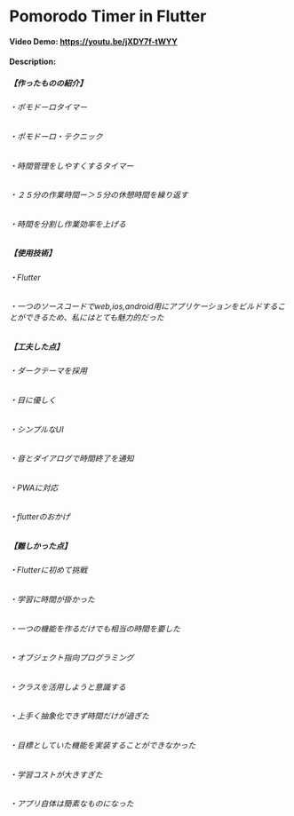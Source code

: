 # Pomorodo Timer in Flutter
#### Video Demo:  https://youtu.be/jXDY7f-tWYY
#### Description:
##### 【作ったものの紹介】  
###### ・ポモドーロタイマー  
######    ・ポモドーロ・テクニック  
######    ・時間管理をしやすくするタイマー  
######    ・２５分の作業時間ー＞５分の休憩時間を繰り返す  
######    ・時間を分割し作業効率を上げる  

##### 【使用技術】  
###### ・Flutter  
######     ・一つのソースコードでweb,ios,android用にアプリケーションをビルドすることができるため、私にはとても魅力的だった  

##### 【工夫した点】  
###### ・ダークテーマを採用  
######     ・目に優しく  
###### ・シンプルなUI  
###### ・音とダイアログで時間終了を通知  
###### ・PWAに対応  
######     ・flutterのおかげ  

##### 【難しかった点】  
###### ・Flutterに初めて挑戦  
######     ・学習に時間が掛かった  
######     ・一つの機能を作るだけでも相当の時間を要した  
###### ・オブジェクト指向プログラミング  
######     ・クラスを活用しようと意識する  
######     ・上手く抽象化できず時間だけが過ぎた  
###### ・目標としていた機能を実装することができなかった  
######     ・学習コストが大きすぎた  
######     ・アプリ自体は簡素なものになった  

